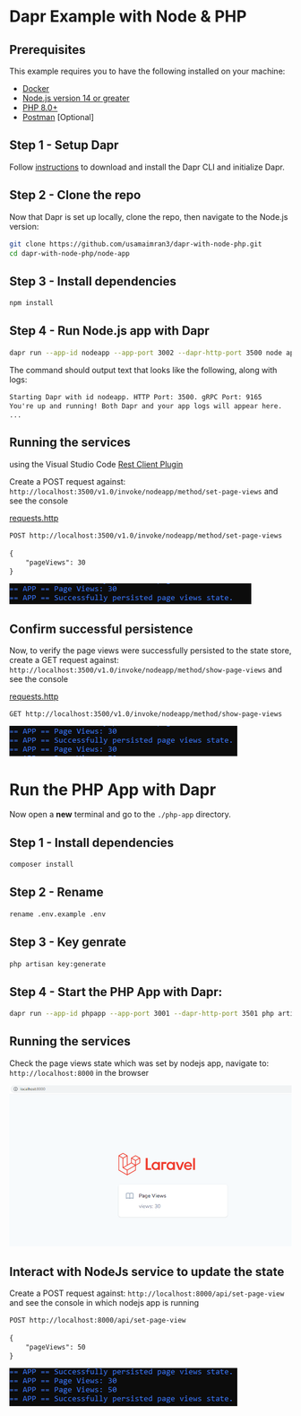 # Dapr Example with Node & PHP

## Prerequisites
This example requires you to have the following installed on your machine:
- [Docker](https://docs.docker.com/)
- [Node.js version 14 or greater](https://nodejs.org/en/)
- [PHP 8.0+](https://www.php.net/downloads)
- [Postman](https://www.getpostman.com/) [Optional]



## Step 1 - Setup Dapr

Follow [instructions](https://docs.dapr.io/getting-started/install-dapr-cli/) to download and install the Dapr CLI and initialize Dapr.

## Step 2 - Clone the repo

Now that Dapr is set up locally, clone the repo, then navigate to the Node.js version:

```sh
git clone https://github.com/usamaimran3/dapr-with-node-php.git
cd dapr-with-node-php/node-app
```

## Step 3 - Install dependencies

   ```bash
   npm install
   ```

## Step 4 - Run Node.js app with Dapr

   ```bash
   dapr run --app-id nodeapp --app-port 3002 --dapr-http-port 3500 node app.js
   ```
The command should output text that looks like the following, along with logs:
```
Starting Dapr with id nodeapp. HTTP Port: 3500. gRPC Port: 9165
You're up and running! Both Dapr and your app logs will appear here.
...
```

## Running the services

using the Visual Studio Code [Rest Client Plugin](https://marketplace.visualstudio.com/items?itemName=humao.rest-client)

Create a POST request against: `http://localhost:3500/v1.0/invoke/nodeapp/method/set-page-views` and see the console

[requests.http](https://github.com/usamaimran3/dapr-with-node-php/blob/main/node-app/requests.http)
```http
POST http://localhost:3500/v1.0/invoke/nodeapp/method/set-page-views

{
    "pageViews": 30
}
```
![Console View](<https://raw.githubusercontent.com/usamaimran3/dapr-with-node-php/main/node-app/img/post_output.PNG>)

## Confirm successful persistence

Now, to verify the page views were successfully persisted to the state store, create a GET request against: `http://localhost:3500/v1.0/invoke/nodeapp/method/show-page-views` and see the console


[requests.http](https://github.com/usamaimran3/dapr-with-node-php/blob/main/node-app/requests.http)
```http
GET http://localhost:3500/v1.0/invoke/nodeapp/method/show-page-views
```
![Console View](<https://raw.githubusercontent.com/usamaimran3/dapr-with-node-php/main/node-app/img/console.PNG>)

#  Run the PHP App with Dapr

Now open a **new** terminal and go to the `./php-app` directory.

## Step 1 - Install dependencies

   ```bash
   composer install
   ```
## Step 2 - Rename 

   ```bash
   rename .env.example .env
   ```

## Step 3 - Key genrate 

   ```bash
   php artisan key:generate
   ```

## Step 4 - Start the PHP App with Dapr:

   ```bash
   dapr run --app-id phpapp --app-port 3001 --dapr-http-port 3501 php artisan serve
   ```

## Running the services

Check the page views state which was set by nodejs app, navigate to: `http://localhost:8000` in the browser

![Brower View](<https://raw.githubusercontent.com/usamaimran3/dapr-with-node-php/main/php-app/public/page_views.PNG>)

## Interact with NodeJs service to update the state

Create a POST request against: `http://localhost:8000/api/set-page-view` and see the console in which nodejs app is running

```http
POST http://localhost:8000/api/set-page-view

{
    "pageViews": 50
}
```
![Console View](<https://raw.githubusercontent.com/usamaimran3/dapr-with-node-php/main/php-app/public/console.PNG>)
